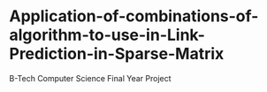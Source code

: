 # Application-of-combinations-of-algorithm-to-use-in-Link-Prediction-in-Sparse-Matrix
B-Tech Computer Science Final Year Project
